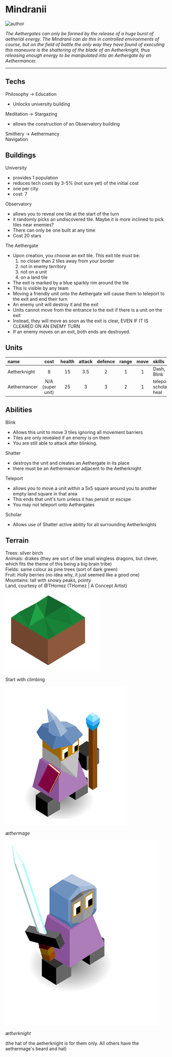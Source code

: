 # Mindranii

![author](https://img.shields.io/badge/author-Ⴚrim%20Squeaker%231224-%237289DA)

*The Aethergates can only be formed by the release of a huge burst of aetherial energy. The Mindranii can do this in controlled environments of course, but on the field of battle the only way they have found of executing this maneuvre is the shattering of the blade of an Aetherknight, thus releasing enough energy to be manipulated into an Aethergate by an Aethermancer.*

---

## Techs

Philosophy -> Education  
- Unlocks university building  

Meditation -> Stargazing  
- allows the construction of an Observatory building

Smithery -> Aethermancy  
Navigation

## Buildings

University
- provides 1 population
- reduces tech costs by 3-5% (not sure yet) of the initial cost
- one per city 
- cost: 7

Observatory
- allows you to reveal one tile at the start of the turn
- it randomly picks an undiscovered tile. Maybe it is more inclined to pick tiles near enemies?
- There can only be one built at any time
- Cost 20 stars

The Aethergate
- Upon creation, you choose an exit tile. This exit tile must be:
   1. no closer than 2 tiles away from your border
   2. not in enemy territory
   3. not on a unit
   4. on a land tile
- The exit is marked by a blue sparkly rim around the tile
- This is visible by any team
- Moving a friendly unit onto the Aethergate will cause them to teleport to the exit and end their turn
- An enemy unit will destroy it and the exit
- Units cannot move from the entrance to the exit if there is a unit on the exit
- Instead, they will move as soon as the exit is clear, EVEN IF IT IS CLEARED ON AN ENEMY TURN
- If an enemy moves on an exit, both ends are destroyed.

## Units

| name | cost | health | attack | defence | range | move | skills |
|:-----|:----:|:------:|:------:|:-------:|:-----:|:----:|:-------|
| Aetherknight | 8 | 15 | 3.5 | 2 | 1 | 1 | Dash, Blink |
| Aethermancer | N/A (super unit) | 25 | 3 | 3 | 2 | 1 | teleport, scholar, heal |

## Abilities

Blink
 - Allows this unit to move 3 tiles ignoring all movement barriers
 - Tiles are only revealed if an enemy is on them
 - You are still able to attack after blinking.
 
Shatter
 - destroys the unit and creates an Aethergate in its place
 - there must be an Aethermancer adjacent to the Aetherknight

Teleport
 - allows you to move a unit within a 5x5 square around you to another empty land square in that area
 - This ends that unit's turn unless it has persist or escspe
 - You may not teleport onto Aethergates

Scholar
 - Allows use of Shatter active ability for all surrounding Aetherknights
 
## Terrain

Trees: silver birch  
Animals: drakes (they are sort of like small wingless dragons, but clever, which fits the theme of this being a big brain tribe)  
Fields: same colour as pine trees (sort of dark green)  
Fruit: Holly berries (no idea why, it just seemed like a good one)  
Mountains: tall with snowy peaks, pointy  
Land, courtesy of @THomez (THomez | A Concept Artist)  

![land](../images/mindranii0.png)

Start with climbing

![æthermage](../images/mindranii1.png)

*æthermage*

![ætherknight](../images/mindranii2.png)

*ætherknight*

(the hat of the aetherknight is for them only. All others have the aethermage's beard and hat)

